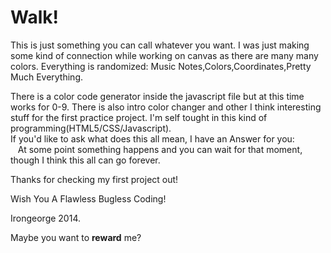 Walk!
==============

This is just something you can call whatever you want.
I was just making some kind of connection while working on canvas as there are many many colors.
Everything is randomized: Music Notes,Colors,Coordinates,Pretty Much Everything.

There is a color code generator inside the javascript file but at this time works for 0-9.
There is also intro color changer and other I think interesting stuff for the first practice project.
I'm self tought in this kind of programming(HTML5/CSS/Javascript).
<br>If you'd like to ask what does this all mean, I have an Answer for you:<br> 
&nbsp;&nbsp;&nbsp;At some point something happens and you can wait for that moment, though I think this all can go forever.

Thanks for checking my first project out!

Wish You A Flawless Bugless Coding!

Irongeorge 2014.



Maybe you want to <a href="https://www.gittip.com/irongeorge/" style="text-decoration:none" target="_blank"><b>reward</b></a> me?
